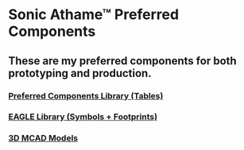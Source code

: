 # Sonic Athame™ Preferred Components
## These are my preferred components for both prototyping and production.

### [Preferred Components Library (Tables)](https://github.com/nimaid/Sonic-Athame-eurorack/blob/master/Preferred%20Components/PCL.md)

### [EAGLE Library (Symbols + Footprints)](https://github.com/nimaid/Sonic-Athame-eurorack/blob/master/Preferred%20Components/ECAD/README.md)

### [3D MCAD Models](https://github.com/nimaid/Sonic-Athame-eurorack/blob/master/Preferred%20Components/MCAD/README.md)
